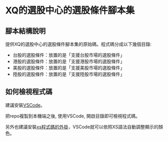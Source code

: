 # XQ的選股中心的選股條件腳本集

## 腳本結構說明
提供XQ的選股中心的選股條件腳本集的原始碼。程式碼分成以下幾個目錄:

- 台股的選股條件：放置的是「支援台股市場的選股條件」
- 港股的選股條件：放置的是「支援港股市場的選股條件」
- 美股的選股條件：放置的是「支援美股市場的選股條件」
- 陸股的選股條件：放置的是「支援陸股市場的選股條件」

## 如何檢視程式碼
建議安裝[VSCode](https://code.visualstudio.com/)。

把repo複製到本機端之後, 使用VSCode, 開啟目錄即可檢視程式碼。

另外也建議安裝[xs程式碼的外掛](https://marketplace.visualstudio.com/items?itemName=sysjust-xq.xs)，VSCode就可以依照XS語法自動調整顯示的顏色。
